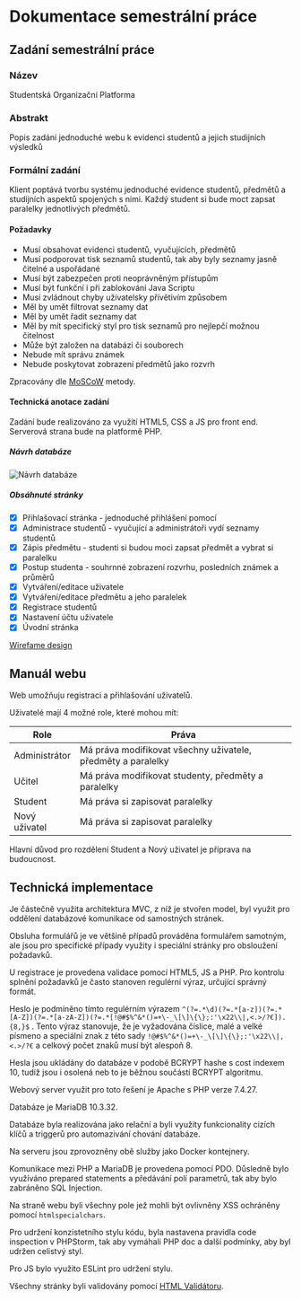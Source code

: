 # Dokumentace semestrální práce

## Zadání semestrální práce

### Název

Studentská Organizační Platforma

### Abstrakt

Popis zadání jednoduché webu k evidenci studentů a jejich studijních výsledků

### Formální zadání

Klient poptává tvorbu systému jednoduché evidence studentů, předmětů a studijních aspektů spojených s nimi.
Každý student si bude moct zapsat paralelky jednotlivých předmětů.

#### Požadavky

- Musí obsahovat evidenci studentů, vyučujících, předmětů
- Musí podporovat tisk seznamů studentů, tak aby byly seznamy jasně čitelné a uspořádané
- Musí být zabezpečen proti neoprávněným přístupům
- Musí být funkční i při zablokování Java Scriptu
- Musí zvládnout chyby uživatelsky přívětivím způsobem
- Měl by umět filtrovat seznamy dat
- Měl by umět řadit seznamy dat
- Měl by mít specifický styl pro tisk seznamů pro nejlepčí možnou čitelnost
- Může být založen na databázi či souborech
- Nebude mít správu známek
- Nebude poskytovat zobrazení předmětů jako rozvrh

Zpracovány dle [MoSCoW](https://en.wikipedia.org/wiki/MoSCoW_method) metody.

#### Technická anotace zadání

Zadání bude realizováno za využití HTML5, CSS a JS pro front end.
Serverová strana bude na platformě PHP.

##### Návrh databáze

![Návrh databáze](https://cdn.discordapp.com/attachments/513038521192153093/929670770005803088/drawSQL-export-2022-01-09_10_39.png)

##### Obsáhnuté stránky

- [x] Přihlašovací stránka - jednoduché přihlášení pomocí
- [x] Administrace studentů - vyučující a administrátoři vydí seznamy studentů
- [x] Zápis předmětu - studenti si budou moci zapsat předmět a vybrat si paralelku
- [x] Postup studenta - souhrnné zobrazení rozvrhu, posledních známek a průměrů
- [x] Vytváření/editace uživatele
- [x] Vytváření/editace předmětu a jeho paralelek
- [x] Registrace studentů
- [x] Nastavení účtu uživatele
- [x] Úvodní stránka

[Wirefame design](https://assets.adobe.com/link/86f37f29-7890-48ed-696e-0a9a9de0af70)

## Manuál webu

Web umožňuju registraci a přihlašování uživatelů.

Uživatelé mají 4 možné role, které mohou mít:

| Role | Práva |
| --- | --- |
| Administrátor | Má práva modifikovat všechny uživatele, předměty a paralelky |
| Učitel | Má práva modifikovat studenty, předměty a paralelky |
| Student | Má práva si zapisovat paralelky |
| Nový uživatel | Má práva si zapisovat paralelky |

Hlavní důvod pro rozdělení Student a Nový uživatel je příprava na budoucnost.

## Technická implementace

Je částečně využita architektura MVC, z níž je stvořen model, byl využit pro oddělení
databázové komunikace od samostných stránek.

Obsluha formulářů je ve většině případů prováděna formulářem samotným, ale jsou pro specifické případy
využity i speciální stránky pro obsloužení požadavků.

U registrace je provedena validace pomocí HTML5, JS a PHP.
Pro kontrolu splnění požadavků je často stanoven regulérní výraz, určující správný formát.

Heslo je podmíněno tímto regulérním výrazem
`^(?=.*\d)(?=.*[a-z])(?=.*[A-Z])(?=.*[a-zA-Z])(?=.*[!@#$%^&*()=+\-_\[\]\{\};:'\x22\\|,<.>/?€]).{8,}$`
. Tento výraz stanovuje, že je vyžadována číslice, malé a velké písmeno a speciální znak z této sady
`!@#$%^&*()=+\-_\[\]\{\};:'\x22\\|,<.>/?€` a celkový počet znaků musí být alespoň 8.

Hesla jsou ukládány do databáze v podobě BCRYPT hashe s cost indexem 10, tudíž jsou i osolená neb to je 
běžnou součástí BCRYPT algoritmu.

Webový server využit pro toto řešení je Apache s PHP verze 7.4.27.

Databáze je MariaDB 10.3.32.

Databáze byla realizována jako relační a byli využity funkcionality cizích klíčů 
a triggerů pro automazivání chování databáze.

Na serveru jsou zprovozněny obě služby jako Docker kontejnery.

Komunikace mezi PHP a MariaDB je provedena pomocí PDO. Důsledně bylo využíváno prepared statements 
a předávání polí parametrů, tak aby bylo zabráněno SQL Injection.

Na straně webu byli všechny pole jež mohli být ovlivněny XSS ochráněny pomocí `htmlspecialchars`.

Pro udržení konzistetního stylu kódu, byla nastavena pravidla code inspection v PHPStorm, tak aby vymáhali PHP doc 
a další podmínky, aby byl udržen celistvý styl.

Pro JS bylo využito ESLint pro udržení stylu.

Všechny stránky byli validovány pomocí [HTML Validátoru](https://validator.w3.org/).

